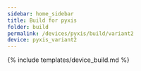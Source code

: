 ```yaml
---
sidebar: home_sidebar
title: Build for pyxis
folder: build
permalink: /devices/pyxis/build/variant2
device: pyxis_variant2
---
```

{% include templates/device_build.md %}
